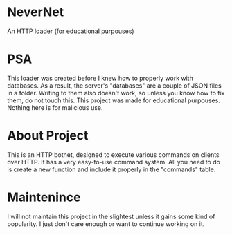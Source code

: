 # NeverNet
An HTTP loader (for educational purpouses)

# PSA
This loader was created before I knew how to properly work with databases. As a result, the server's "databases" are a couple of JSON files in a folder.
Writing to them also doesn't work, so unless you know how to fix them, do not touch this. 
This project was made for educational purpouses. Nothing here is for malicious use.

# About Project
This is an HTTP botnet, designed to execute various commands on clients over HTTP. It has a very easy-to-use command system. All you need to do is create a new function and include it properly in the "commands" table.

# Maintenince
I will not maintain this project in the slightest unless it gains some kind of popularity. I just don't care enough or want to continue working on it.
